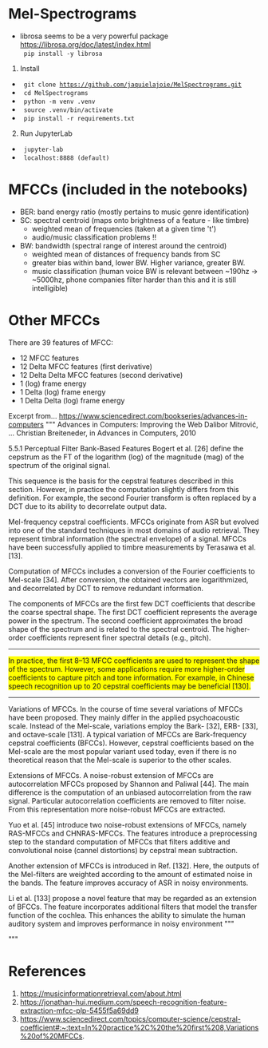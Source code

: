 # Mel-Spectrograms

- librosa seems to be a very powerful package  
<a href="https://librosa.org/doc/latest/index.html"> https://librosa.org/doc/latest/index.html </a>  
<code> pip install -y librosa </code>

1. Install
  - <code> git clone https://github.com/jaquielajoie/MelSpectrograms.git </code>
  - <code> cd MelSpectrograms </code>
  - <code> python -m venv .venv </code>
  - <code> source .venv/bin/activate </code>
  - <code> pip install -r requirements.txt </code>

2. Run JupyterLab
  - <code> jupyter-lab </code>
  - <code> localhost:8888 (default) </code>

# MFCCs (included in the notebooks)
- BER: band energy ratio (mostly pertains to music genre identification)
- SC: spectral centroid (maps onto brightness of a feature - like timbre)
  - weighted mean of frequencies (taken at a given time 't')
  - audio/music classification problems !!
- BW: bandwidth (spectral range of interest around the centroid)
  - weighted mean of distances of frequency bands from SC
  - greater bias within band, lower BW. Higher variance, greater BW.
  - music classification (human voice BW is relevant between ~190hz -> ~5000hz, phone companies filter harder than this and it is still intelligible)

# Other MFCCs

There are 39 features of MFCC:
 - 12 MFCC features
 - 12 Delta MFCC features (first derivative)
 - 12 Delta Delta MFCC features (second derivative)
 - 1 (log) frame energy
 - 1 Delta (log) frame energy
 - 1 Delta Delta (log) frame energy

Excerpt from... https://www.sciencedirect.com/bookseries/advances-in-computers
"""
Advances in Computers: Improving the Web
Dalibor Mitrović, ... Christian Breiteneder, in Advances in Computers, 2010

5.5.1 Perceptual Filter Bank-Based Features
Bogert et al. [26] define the cepstrum as the FT of the logarithm (log) of the magnitude (mag) of the spectrum of the original signal.

This sequence is the basis for the cepstral features described in this section. However, in practice the computation slightly differs from this definition. For example, the second Fourier transform is often replaced by a DCT due to its ability to decorrelate output data.

Mel-frequency cepstral coefficients. MFCCs originate from ASR but evolved into one of the standard techniques in most domains of audio retrieval. They represent timbral information (the spectral envelope) of a signal. MFCCs have been successfully applied to timbre measurements by Terasawa et al. [13].

Computation of MFCCs includes a conversion of the Fourier coefficients to Mel-scale [34]. After conversion, the obtained vectors are logarithmized, and decorrelated by DCT to remove redundant information.

The components of MFCCs are the first few DCT coefficients that describe the coarse spectral shape. The first DCT coefficient represents the average power in the spectrum. The second coefficient approximates the broad shape of the spectrum and is related to the spectral centroid. The higher-order coefficients represent finer spectral details (e.g., pitch).

<hr>
<span style="background-color: #FFFF00"> In practice, the first 8–13 MFCC coefficients are used to represent the shape of the spectrum. However, some applications require more higher-order coefficients to capture pitch and tone information. For example, in Chinese speech recognition up to 20 cepstral coefficients may be beneficial [130]. </span> 
<hr>

Variations of MFCCs. In the course of time several variations of MFCCs have been proposed. They mainly differ in the applied psychoacoustic scale. Instead of the Mel-scale, variations employ the Bark- [32], ERB- [33], and octave-scale [131]. A typical variation of MFCCs are Bark-frequency cepstral coefficients (BFCCs). However, cepstral coefficients based on the Mel-scale are the most popular variant used today, even if there is no theoretical reason that the Mel-scale is superior to the other scales.

Extensions of MFCCs. A noise-robust extension of MFCCs are autocorrelation MFCCs proposed by Shannon and Paliwal [44]. The main difference is the computation of an unbiased autocorrelation from the raw signal. Particular autocorrelation coefficients are removed to filter noise. From this representation more noise-robust MFCCs are extracted.

Yuo et al. [45] introduce two noise-robust extensions of MFCCs, namely RAS-MFCCs and CHNRAS-MFCCs. The features introduce a preprocessing step to the standard computation of MFCCs that filters additive and convolutional noise (cannel distortions) by cepstral mean subtraction.

Another extension of MFCCs is introduced in Ref. [132]. Here, the outputs of the Mel-filters are weighted according to the amount of estimated noise in the bands. The feature improves accuracy of ASR in noisy environments.

Li et al. [133] propose a novel feature that may be regarded as an extension of BFCCs. The feature incorporates additional filters that model the transfer function of the cochlea. This enhances the ability to simulate the human auditory system and improves performance in noisy environment
"""

"""

# References

1. https://musicinformationretrieval.com/about.html
2. https://jonathan-hui.medium.com/speech-recognition-feature-extraction-mfcc-plp-5455f5a69dd9
3. https://www.sciencedirect.com/topics/computer-science/cepstral-coefficient#:~:text=In%20practice%2C%20the%20first%208,Variations%20of%20MFCCs.
